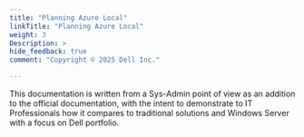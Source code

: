 ```yaml
---
title: "Planning Azure Local"
linkTitle: "Planning Azure Local"
weight: 3
Description: >
hide_feedback: true
comment: "Copyright © 2025 Dell Inc."

---
```


This documentation is written from a Sys-Admin point of view as an addition to the official documentation, with the intent to demonstrate to IT Professionals how it compares to traditional solutions and Windows Server with a focus on Dell portfolio.

